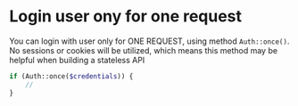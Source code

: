 # Login user ony for one request

You can login with user only for ONE REQUEST, using method `Auth::once()`. No sessions or cookies will be utilized, which means this method may be helpful when building a stateless API
```php
if (Auth::once($credentials)) {
    //
}
```
